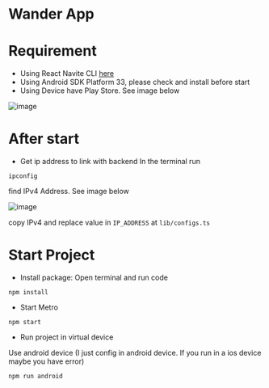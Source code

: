 # Wander App

# Requirement

- Using React Navite CLI [here](https://reactnative.dev/docs/environment-setup)
- Using Android SDK Platform 33, please check and install before start
- Using Device have Play Store. See image below

![image](https://user-images.githubusercontent.com/81768181/233774679-ae015fa7-9913-43a6-8f98-16260336f724.png)

# After start

- Get ip address to link with backend
  In the terminal run

```
ipconfig
```

find IPv4 Address. See image below

![image](https://user-images.githubusercontent.com/81768181/230774693-2e37f803-3796-489e-9318-94921eec0cf3.png)

copy IPv4 and replace value in `IP_ADDRESS` at `lib/configs.ts`

# Start Project

- Install package: Open terminal and run code

```
npm install
```

- Start Metro

```
npm start
```

- Run project in virtual device

Use android device (I just config in android device. If you run in a ios device maybe you have error)

```
npm run android
```
